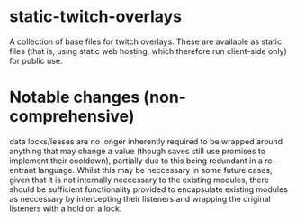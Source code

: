 # static-twitch-overlays

A collection of base files for twitch overlays. These are available as static files (that is, using static web hosting, which therefore run client-side only) for public use.

# Notable changes (non-comprehensive)
data locks/leases are no longer inherently required to be wrapped around anything that may change a value (though saves still use promises to implement their cooldown), partially due to this being redundant in a re-entrant language. Whilst this may be neccessary in some future cases, given that it is not internally neccessary to the existing modules, there should be sufficient functionality provided to encapsulate existing modules as neccessary by intercepting their listeners and wrapping the original listeners with a hold on a lock.